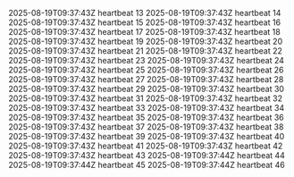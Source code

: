 2025-08-19T09:37:43Z heartbeat 13
2025-08-19T09:37:43Z heartbeat 14
2025-08-19T09:37:43Z heartbeat 15
2025-08-19T09:37:43Z heartbeat 16
2025-08-19T09:37:43Z heartbeat 17
2025-08-19T09:37:43Z heartbeat 18
2025-08-19T09:37:43Z heartbeat 19
2025-08-19T09:37:43Z heartbeat 20
2025-08-19T09:37:43Z heartbeat 21
2025-08-19T09:37:43Z heartbeat 22
2025-08-19T09:37:43Z heartbeat 23
2025-08-19T09:37:43Z heartbeat 24
2025-08-19T09:37:43Z heartbeat 25
2025-08-19T09:37:43Z heartbeat 26
2025-08-19T09:37:43Z heartbeat 27
2025-08-19T09:37:43Z heartbeat 28
2025-08-19T09:37:43Z heartbeat 29
2025-08-19T09:37:43Z heartbeat 30
2025-08-19T09:37:43Z heartbeat 31
2025-08-19T09:37:43Z heartbeat 32
2025-08-19T09:37:43Z heartbeat 33
2025-08-19T09:37:43Z heartbeat 34
2025-08-19T09:37:43Z heartbeat 35
2025-08-19T09:37:43Z heartbeat 36
2025-08-19T09:37:43Z heartbeat 37
2025-08-19T09:37:43Z heartbeat 38
2025-08-19T09:37:43Z heartbeat 39
2025-08-19T09:37:43Z heartbeat 40
2025-08-19T09:37:43Z heartbeat 41
2025-08-19T09:37:43Z heartbeat 42
2025-08-19T09:37:43Z heartbeat 43
2025-08-19T09:37:44Z heartbeat 44
2025-08-19T09:37:44Z heartbeat 45
2025-08-19T09:37:44Z heartbeat 46
